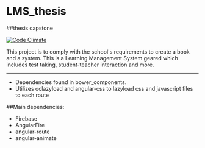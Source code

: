 # LMS_thesis
##thesis capstone

[![Code Climate](https://codeclimate.com/github/nicoleCamoro/LMS_thesis/badges/gpa.svg)](https://codeclimate.com/github/nicoleCamoro/LMS_thesis)

This project is to comply with the school's requirements to create a book and a system.
This is a Learning Management System geared which includes test taking, student-teacher interaction and more.

_____________

* Dependencies found in bower_components.
* Utilizes oclazyload and angular-css to lazyload css and javascript files to each route

##Main dependencies:
* Firebase
* AngularFire
* angular-route
* angular-animate

